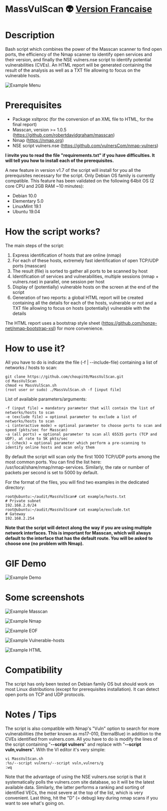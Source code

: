 # MassVulScan :alien: [Version Francaise](https://github.com/choupit0/MassVulScan/blob/master/README-FR.md)
# Description
Bash script which combines the power of the Masscan scanner to find open ports, the efficiency of the Nmap scanner to identify open services and their version, and finally the NSE vulners.nse script to identify potential vulnerabilities (CVEs). An HTML report will be generated containing the result of the analysis as well as a TXT file allowing to focus on the vulnerable hosts.

![Example Menu](screenshots/Menu.PNG)

# Prerequisites
- Package xsltproc (for the conversion of an XML file to HTML, for the final report)
- Masscan, version >= 1.0.5 (https://github.com/robertdavidgraham/masscan)
- Nmap (https://nmap.org)
- NSE script vulners.nse (https://github.com/vulnersCom/nmap-vulners)

**I invite you to read the file "requirements.txt" if you have difficulties. It will tell you how to install each of the prerequisites.**

A new feature in version v1.7 of the script will install for you all the prerequisites necessary for the script. Only Debian OS family is currently compatible.
This feature has been validated on the following 64bit OS (2 core CPU and 2GB RAM ~10 minutes):
- Debian 10.0
- Elementary 5.0
- LinuxMint 19.1
- Ubuntu 19.04
# How the script works?
The main steps of the script:
1) Express identification of hosts that are online (nmap)
2) For each of these hosts, extremely fast identification of open TCP/UDP ports (masscan)
3) The result (file) is sorted to gather all ports to be scanned by host
4) Identification of services and vulnerabilities, multiple sessions (nmap + vulners.nse) in parallel, one session per host
5) Display of (potentially) vulnerable hosts on the screen at the end of the script
6) Generation of two reports: a global HTML report will be created containing all the details for each of the hosts, vulnerable or not and a TXT file allowing to focus on hosts (potentially) vulnerable with the details

The HTML report uses a bootstrap style sheet (https://github.com/honze-net/nmap-bootstrap-xsl) for more convenience.
# How to use it?
All you have to do is indicate the file (-f | --include-file) containing a list of networks / hosts to scan:
```
git clone https://github.com/choupit0/MassVulScan.git
cd MassVulScan
chmod +x MassVulScan.sh
(root user or sudo) ./MassVulScan.sh -f [input file]
```
List of available parameters/arguments:
```
-f (input file) = mandatory parameter that will contain the list of networks/hosts to scan
-e (exclude file) = optional parameter to exclude a list of networks/hosts to scan
-i (interactive mode) = optional parameter to choose ports to scan and speed (pkts/sec for Masscan)
-a (all ports) = optional parameter to scan all 65535 ports (TCP and UDP), at rate to 5K pkts/sec
-c (check) = optional parameter which perform a pre-scanning to identify online hosts and scan only them
```
By default the script will scan only the first 1000 TCP/UDP ports among the most common ports. You can find the list here: /usr/local/share/nmap/nmap-services. Similarly, the rate or number of packets per second is set to 5000 by default.

For the format of the files, you will find two examples in the dedicated directory:
```
root@ubuntu:~/audit/MassVulScan# cat example/hosts.txt
# Private subnet
192.168.2.0/24
root@ubuntu:~/audit/MassVulScan# cat example/exclude.txt
# Gateway
192.168.2.254
```
**Note that the script will detect along the way if you are using multiple network interfaces. This is important for Masscan, which will always default to the interface that has the default route. You will be asked to choose one (no problem with Nmap).**
# GIF Demo
![Example Demo](demo/MassVulScan_Demo.gif)
# Some screenshots
![Example Masscan](screenshots/Masscan.PNG)

![Example Nmap](screenshots/Nmap.PNG)

![Example EOF](screenshots/End-of-script.PNG)

![Example Vulnerable-hosts](screenshots/Ex-vulnerable-host-found.PNG)

![Example HTML](screenshots/HTML.PNG)
# Compatibility
The script has only been tested on Debian family OS but should work on most Linux distributions (except for prerequisites installation). It can detect open ports on TCP and UDP protocols.
# Notes / Tips
The script is also compatible with Nmap's "Vuln" option to search for more vulnerabilities (the better known as ms17-010, EternalBlue) in addition to the CVEs identified from vulners.com. All you have to do is modify the lines of the script containing "**--script vulners**" and replace with "**--script vuln,vulners**".
With the VI editor it's very simple:
```
vi MassVulScan.sh
:%s/--script vulners/--script vuln,vulners/g
:wq
```
Note that the advantage of using the NSE vulners.nse script is that it systematically polls the vulners.com site database, so it will be the latest available data. Similarly, the latter performs a ranking and sorting of identified VECs, the most severe at the top of the list, which is very convenient.
Last thing, hit the "D" (= debug) key during nmap scans if you want to see what's going on.
